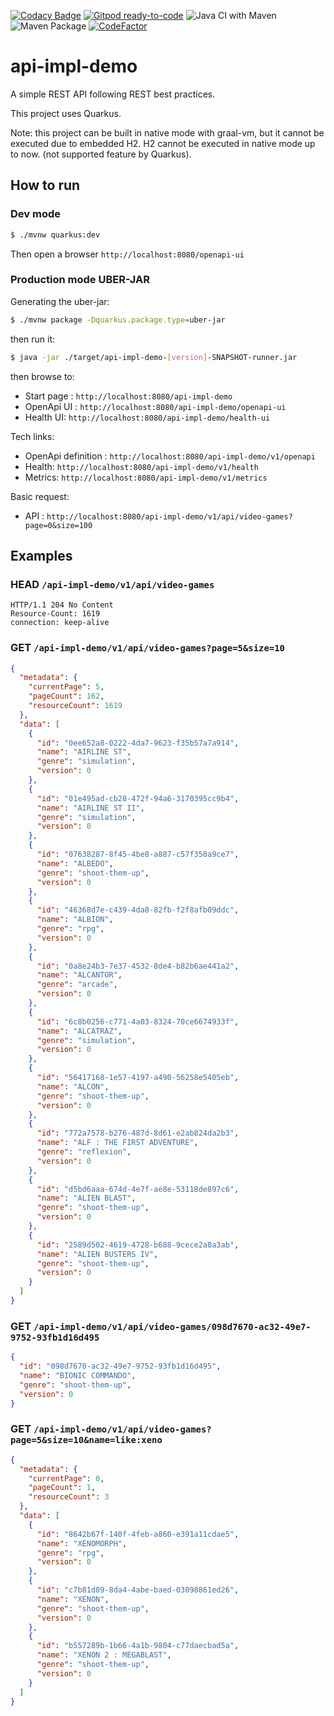 [![Codacy Badge](https://api.codacy.com/project/badge/Grade/886391c8c9464ba7828752cf2bbab230)](https://app.codacy.com/gh/fxrobin/api-impl-demo?utm_source=github.com&utm_medium=referral&utm_content=fxrobin/api-impl-demo&utm_campaign=Badge_Grade)
[![Gitpod ready-to-code](https://img.shields.io/badge/Gitpod-ready--to--code-blue?logo=gitpod)](https://gitpod.io/#https://github.com/fxrobin/api-impl-demo)
![Java CI with Maven](https://github.com/fxrobin/api-impl-demo/workflows/Java%20CI%20with%20Maven/badge.svg)
![Maven Package](https://github.com/fxrobin/api-impl-demo/workflows/Maven%20Package/badge.svg)
[![CodeFactor](https://www.codefactor.io/repository/github/fxrobin/api-impl-demo/badge)](https://www.codefactor.io/repository/github/fxrobin/api-impl-demo)

# api-impl-demo

A simple REST API following REST best practices.

This project uses Quarkus.

Note: this project can be built in native mode with graal-vm, but it cannot be executed due to embedded H2.
H2 cannot be executed in native mode up to now. (not supported feature by Quarkus).

## How to run

### Dev mode

```bash
$ ./mvnw quarkus:dev
```

Then open a browser `http://localhost:8080/openapi-ui`

### Production mode UBER-JAR

Generating the uber-jar:

```bash
$ ./mvnw package -Dquarkus.package.type=uber-jar
```

then run it:

```bash
$ java -jar ./target/api-impl-demo-[version]-SNAPSHOT-runner.jar
```

then browse to: 

- Start page : `http://localhost:8080/api-impl-demo`
- OpenApi UI : `http://localhost:8080/api-impl-demo/openapi-ui`
- Health UI: `http://localhost:8080/api-impl-demo/health-ui`

Tech links:

- OpenApi definition : `http://localhost:8080/api-impl-demo/v1/openapi`
- Health: `http://localhost:8080/api-impl-demo/v1/health`
- Metrics: `http://localhost:8080/api-impl-demo/v1/metrics`

Basic request:

- API : `http://localhost:8080/api-impl-demo/v1/api/video-games?page=0&size=100`

## Examples

### HEAD `/api-impl-demo/v1/api/video-games`

```text
HTTP/1.1 204 No Content
Resource-Count: 1619
connection: keep-alive
```


### GET `/api-impl-demo/v1/api/video-games?page=5&size=10`


```json
{
  "metadata": {
    "currentPage": 5,
    "pageCount": 162,
    "resourceCount": 1619
  },
  "data": [
    {
      "id": "0ee652a8-0222-4da7-9623-f35b57a7a914",
      "name": "AIRLINE ST",
      "genre": "simulation",
      "version": 0
    },
    {
      "id": "01e495ad-cb28-472f-94a6-3170395cc9b4",
      "name": "AIRLINE ST II",
      "genre": "simulation",
      "version": 0
    },
    {
      "id": "07638287-8f45-4be8-a887-c57f350a9ce7",
      "name": "ALBEDO",
      "genre": "shoot-them-up",
      "version": 0
    },
    {
      "id": "46368d7e-c439-4da8-82fb-f2f8afb09ddc",
      "name": "ALBION",
      "genre": "rpg",
      "version": 0
    },
    {
      "id": "0a8e24b3-7e37-4532-8de4-b82b6ae441a2",
      "name": "ALCANTOR",
      "genre": "arcade",
      "version": 0
    },
    {
      "id": "6c8b0256-c771-4a03-8324-70ce6674933f",
      "name": "ALCATRAZ",
      "genre": "simulation",
      "version": 0
    },
    {
      "id": "56417168-1e57-4197-a490-56258e5405eb",
      "name": "ALCON",
      "genre": "shoot-them-up",
      "version": 0
    },
    {
      "id": "772a7578-b276-487d-8d61-e2ab824da2b3",
      "name": "ALF : THE FIRST ADVENTURE",
      "genre": "reflexion",
      "version": 0
    },
    {
      "id": "d5bd6aaa-674d-4e7f-ae8e-53118de897c6",
      "name": "ALIEN BLAST",
      "genre": "shoot-them-up",
      "version": 0
    },
    {
      "id": "2589d502-4619-4728-b688-9cece2a8a3ab",
      "name": "ALIEN BUSTERS IV",
      "genre": "shoot-them-up",
      "version": 0
    }
  ]
}
```

### GET `/api-impl-demo/v1/api/video-games/098d7670-ac32-49e7-9752-93fb1d16d495`

```json
{
  "id": "098d7670-ac32-49e7-9752-93fb1d16d495",
  "name": "BIONIC COMMANDO",
  "genre": "shoot-them-up",
  "version": 0
}
```

### GET `/api-impl-demo/v1/api/video-games?page=5&size=10&name=like:xeno`

```json
{
  "metadata": {
    "currentPage": 0,
    "pageCount": 1,
    "resourceCount": 3
  },
  "data": [
    {
      "id": "8642b67f-140f-4feb-a860-e391a11cdae5",
      "name": "XENOMORPH",
      "genre": "rpg",
      "version": 0
    },
    {
      "id": "c7b81d89-8da4-4abe-baed-03098861ed26",
      "name": "XENON",
      "genre": "shoot-them-up",
      "version": 0
    },
    {
      "id": "b557289b-1b66-4a1b-9804-c77daecbad5a",
      "name": "XENON 2 : MEGABLAST",
      "genre": "shoot-them-up",
      "version": 0
    }
  ]
}
```
